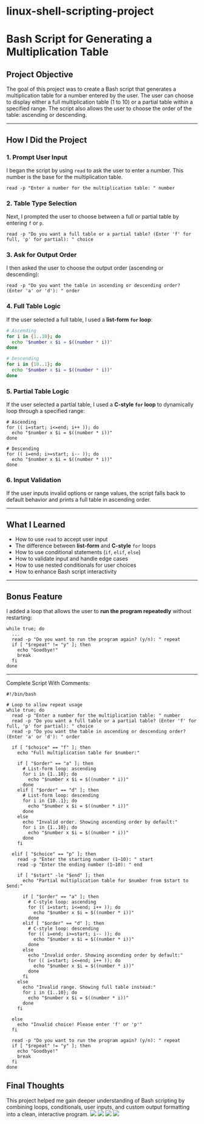 # linux-shell-scripting-project


# Bash Script for Generating a Multiplication Table

## Project Objective
The goal of this project was to create a Bash script that generates a multiplication table for a number entered by the user. The user can choose to display either a full multiplication table (1 to 10) or a partial table within a specified range. The script also allows the user to choose the order of the table: ascending or descending.

---

##  How I Did the Project

### 1. Prompt User Input
I began the script by using `read` to ask the user to enter a number. This number is the base for the multiplication table.

```
read -p "Enter a number for the multiplication table: " number
```

### 2. Table Type Selection
Next, I prompted the user to choose between a full or partial table by entering `f` or `p`.

```
read -p "Do you want a full table or a partial table? (Enter 'f' for full, 'p' for partial): " choice
```

### 3. Ask for Output Order
I then asked the user to choose the output order (ascending or descending):

```
read -p "Do you want the table in ascending or descending order? (Enter 'a' or 'd'): " order
```

### 4. Full Table Logic
If the user selected a full table, I used a **list-form `for` loop**:

```bash
# Ascending
for i in {1..10}; do
  echo "$number x $i = $((number * i))"
done

# Descending
for i in {10..1}; do
  echo "$number x $i = $((number * i))"
done
```

### 5. Partial Table Logic
If the user selected a partial table, I used a **C-style `for` loop** to dynamically loop through a specified range:

```
# Ascending
for (( i=start; i<=end; i++ )); do
  echo "$number x $i = $((number * i))"
done

# Descending
for (( i=end; i>=start; i-- )); do
  echo "$number x $i = $((number * i))"
done
```

### 6. Input Validation
If the user inputs invalid options or range values, the script falls back to default behavior and prints a full table in ascending order.

---

## What I Learned

- How to use `read` to accept user input
- The difference between **list-form** and **C-style** `for` loops
- How to use conditional statements (`if`, `elif`, `else`)
- How to validate input and handle edge cases
- How to use nested conditionals for user choices
- How to enhance Bash script interactivity

---

## Bonus Feature

I added a loop that allows the user to **run the program repeatedly** without restarting:

```
while true; do
  ...
  read -p "Do you want to run the program again? (y/n): " repeat
  if [ "$repeat" != "y" ]; then
    echo "Goodbye!"
    break
  fi
done
```

---

Complete Script With Comments:

```
#!/bin/bash

# Loop to allow repeat usage
while true; do
  read -p "Enter a number for the multiplication table: " number
  read -p "Do you want a full table or a partial table? (Enter 'f' for full, 'p' for partial): " choice
  read -p "Do you want the table in ascending or descending order? (Enter 'a' or 'd'): " order

  if [ "$choice" == "f" ]; then
    echo "Full multiplication table for $number:"

    if [ "$order" == "a" ]; then
      # List-form loop: ascending
      for i in {1..10}; do
        echo "$number x $i = $((number * i))"
      done
    elif [ "$order" == "d" ]; then
      # List-form loop: descending
      for i in {10..1}; do
        echo "$number x $i = $((number * i))"
      done
    else
      echo "Invalid order. Showing ascending order by default:"
      for i in {1..10}; do
        echo "$number x $i = $((number * i))"
      done
    fi

  elif [ "$choice" == "p" ]; then
    read -p "Enter the starting number (1–10): " start
    read -p "Enter the ending number (1–10): " end

    if [ "$start" -le "$end" ]; then
      echo "Partial multiplication table for $number from $start to $end:"

      if [ "$order" == "a" ]; then
        # C-style loop: ascending
        for (( i=start; i<=end; i++ )); do
          echo "$number x $i = $((number * i))"
        done
      elif [ "$order" == "d" ]; then
        # C-style loop: descending
        for (( i=end; i>=start; i-- )); do
          echo "$number x $i = $((number * i))"
        done
      else
        echo "Invalid order. Showing ascending order by default:"
        for (( i=start; i<=end; i++ )); do
          echo "$number x $i = $((number * i))"
        done
      fi
    else
      echo "Invalid range. Showing full table instead:"
      for i in {1..10}; do
        echo "$number x $i = $((number * i))"
      done
    fi

  else
    echo "Invalid choice! Please enter 'f' or 'p'"
  fi

  read -p "Do you want to run the program again? (y/n): " repeat
  if [ "$repeat" != "y" ]; then
    echo "Goodbye!"
    break
  fi
done
```

## Final Thoughts

This project helped me gain deeper understanding of Bash scripting by combining loops, conditionals, user inputs, and custom output formatting into a clean, interactive program.
![](https://github.com/adaezeokoduwa/linux-shell-scripting-project/blob/main/img/CAPSTONELOOP.jpg?raw=true)
![](https://github.com/adaezeokoduwa/linux-shell-scripting-project/blob/main/img/CAPSTONELOOP1.jpg?raw=true)
![](https://github.com/adaezeokoduwa/linux-shell-scripting-project/blob/main/img/CAPSTONELOOP2.jpg?raw=true)
![](https://github.com/adaezeokoduwa/linux-shell-scripting-project/blob/main/img/CAPSTONELOOP3.jpg?raw=true)
